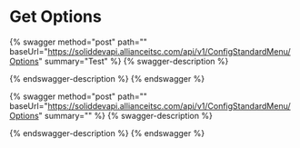 # Get Options

{% swagger method="post" path="" baseUrl="https://soliddevapi.allianceitsc.com/api/v1/ConfigStandardMenu/Options" summary="Test" %}
{% swagger-description %}

{% endswagger-description %}
{% endswagger %}

{% swagger method="post" path="" baseUrl="https://soliddevapi.allianceitsc.com/api/v1/ConfigStandardMenu/Options" summary="" %}
{% swagger-description %}

{% endswagger-description %}
{% endswagger %}

